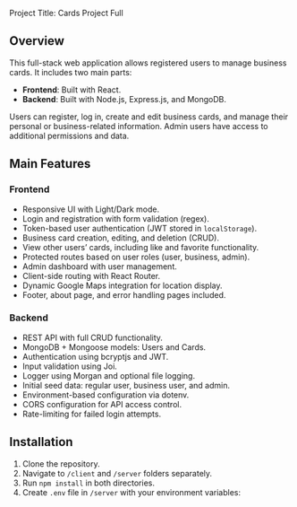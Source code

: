 Project Title: Cards Project Full

## Overview
This full-stack web application allows registered users to manage business cards. It includes two main parts:

- **Frontend**: Built with React.
- **Backend**: Built with Node.js, Express.js, and MongoDB.

Users can register, log in, create and edit business cards, and manage their personal or business-related information. Admin users have access to additional permissions and data.

## Main Features

### Frontend
- Responsive UI with Light/Dark mode.
- Login and registration with form validation (regex).
- Token-based user authentication (JWT stored in `localStorage`).
- Business card creation, editing, and deletion (CRUD).
- View other users’ cards, including like and favorite functionality.
- Protected routes based on user roles (user, business, admin).
- Admin dashboard with user management.
- Client-side routing with React Router.
- Dynamic Google Maps integration for location display.
- Footer, about page, and error handling pages included.

### Backend
- REST API with full CRUD functionality.
- MongoDB + Mongoose models: Users and Cards.
- Authentication using bcryptjs and JWT.
- Input validation using Joi.
- Logger using Morgan and optional file logging.
- Initial seed data: regular user, business user, and admin.
- Environment-based configuration via dotenv.
- CORS configuration for API access control.
- Rate-limiting for failed login attempts.

## Installation

1. Clone the repository.
2. Navigate to `/client` and `/server` folders separately.
3. Run `npm install` in both directories.
4. Create `.env` file in `/server` with your environment variables:
